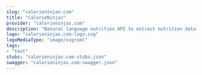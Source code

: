 ```yaml
---
slug: "calorieninjas-com"
title: "CalorieNinjas"
provider: "calorieninjas.com"
description: "Natural language nutrition API to extract nutrition data from any text."
logo: "calorieninjas.com-logo.svg"
logoMediaType: "image/svg+xml"
tags:
- "text"
stubs: "calorieninjas.com-stubs.json"
swagger: "calorieninjas.com-swagger.json"
---
```


